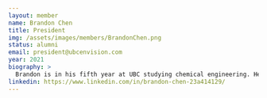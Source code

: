 ```yaml
---
layout: member
name: Brandon Chen
title: President
img: /assets/images/members/BrandonChen.png
status: alumni
email: president@ubcenvision.com
year: 2021
biography: >
  Brandon is in his fifth year at UBC studying chemical engineering. He joined ChemE Car as a laboratory sub-team member in his first year, and in his second year became the lead of the laboratory sub-team. After participating in the AIChE National ChemE Car competition in 2018, Brandon took on the role of Safety and Facilities Chair of Envision. As the President of Envision, Brandon hopes to further Envision’s connections to industry and the AIChE organization. When he is not enjoying time in the outdoors, Brandon can be found exploring the world through food.
linkedin: https://www.linkedin.com/in/brandon-chen-23a414129/
---
```

